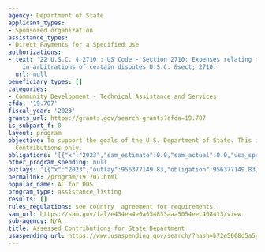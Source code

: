 ```yaml
---
agency: Department of State
applicant_types:
- Sponsored organization
assistance_types:
- Direct Payments for a Specified Use
authorizations:
- text: '22 U.S.C. § 2710 : US Code - Section 2710: Expenses relating to participation
    in arbitrations of certain disputes U.S.C. &sect; 2710.'
  url: null
beneficiary_types: []
categories:
- Community Development - Technical Assistance and Services
cfda: '19.707'
fiscal_year: '2023'
grants_url: https://grants.gov/search-grants?cfda=19.707
is_subpart_f: 0
layout: program
objective: To support the goals of the U.S. Department of State. This is for Assessed
  Contributions only.
obligations: '[{"x":"2023","sam_estimate":0.0,"sam_actual":0.0,"usa_spending_actual":956377149.83},{"x":"2024","sam_estimate":0.0,"sam_actual":0.0,"usa_spending_actual":1050736824.0},{"x":"2025","sam_estimate":0.0,"sam_actual":0.0,"usa_spending_actual":0.0}]'
other_program_spending: null
outlays: '[{"x":"2023","outlay":956377149.83,"obligation":956377149.83},{"x":"2024","outlay":0.0,"obligation":1050736824.0},{"x":"2025","outlay":0.0,"obligation":0.0}]'
permalink: /program/19.707.html
popular_name: AC for DOS
program_type: assistance_listing
results: []
rules_regulations: see country  agreement for requirements.
sam_url: https://sam.gov/fal/e434ea4e0a034833aaa5054eec408413/view
sub-agency: N/A
title: Assessed Contributions for State Department
usaspending_url: https://www.usaspending.gov/search/?hash=b72e5008d5a54d439708fd50b31deb24
---
```

